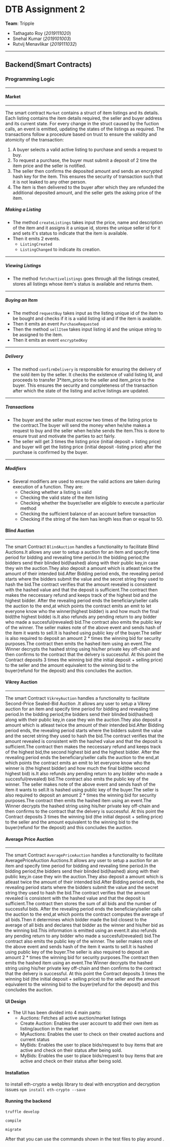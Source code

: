 # DTB Assignment 2

**Team**: Tripple
- Tathagato Roy (*2019111020*)
- Snehal Kumar (*2019101003*)
- Rutvij Menavlikar (*2019111032*)

---
## Backend(Smart Contracts)


### Programming Logic

---

#### Market 

---

The smart contract `Market` contains a struct of item listings and its details. Each listing contains the item details required, the seller and buyer address and its current state.
For every change in the struct caused by the fuction calls, an event is emitted, updating the states of the listings as required.
The transactions follow a procedure based on trust to ensure the validity and atomicity of the transaction:
1. A buyer selects a valid active listing to purchase and sends a request to buy.
2. To request a purchase, the buyer must submit a deposit of 2 time the item price and the seller is notified. 
3. The seller then confirms the deposited amount and sends an encrypted hash key for the item. This ensures the security of transaction such that it is not leaked to any other person.
4. The item is then delivered to the buyer after which they are refunded the additional deposited amount, and the seller gets the asking price of the item.



##### Making a Listing

- The method `createListings` takes input the price, name and description of the item and it assigns it a unique id, stores the unique seller id for it and sets it's status to indicate that the item is available.
- Then it emits 2 events.
    - `ListingCreated`
    - `ListingChanged` to indicate its creation.

---

##### Viewing Listings

- The method `fetchactivelistings` goes through all the listings created, stores all listings whose item's status is available and returns them.

---

##### Buying an Item

- The method `requestBuy` takes input as the listing unique id of the item to be bought and checks if it is a valid listing id and if the item is available.
- Then it emits an event `PurchaseRequested`
- Then the method `sellItem` takes input listing id and the unique string to be assigned to the item.
- Then it emits an event `encryptedKey`

---

##### Delivery

- The method `confirmDelivery` is responsible for ensuring the delivery of the sold item by the seller. It checks the existence of valid listing Id, and proceeds to transfer 3*item_price to the seller and item_price to the buyer. This ensures the security and completeness of the transaction after which the state of the listing and active listings are updated.

---

##### Transactions

- The buyer and the seller must escrow two times of the listing price to the contract.The buyer will send the money when he/she makes a request to buy and the seller when he/she sends the item.This is done to ensure trust and motivate the parties to act fairly.
- The seller will get 3 times the listing price (initial deposit + listing price) and buyer will get the listing price (initial deposit -listing price) after the purchase is confirmed by the buyer.

---

##### Modifiers

- Several modifiers are used to ensure the valid actions are taken during execution of a function. They are:
    - Checking whether a listing is valid
    - Checking the valid state of the item listing
    - Checking whether the buyer/seller are eligible to execute a particular method
    - Checking the sufficient balance of an account before transaction
    - Checking if the string of the item has length less than or equal to 50.


#### Blind Auction

---

The smart Contract `BlindAuction` handles a functionality to facilitate Blind Auctions.It allows any user to setup a auction for an item and specify time period for bidding and revealing time period.In the bidding period,the bidders send their blinded bid(hashed) along with their public key,in case they win the auction.They also deposit a amount which is atleast twice the amount of their intended bid.After Bidding period ends, the revealing period starts where the bidders submit the value and the secret string they used to hash the bid.The contract verifies that the amount revealed is consistent with the hashed value and  that the deposit is sufficient.The contract then makes the neccessary refund and keeps track of the highest bid and the highest bidder.
After the revealing period ends the beneficiary/seller calls the auction to the end,at which points the contract emits an emit to let everyone know who the winner(highest bidder) is and how much the final bid(the highest bidde) is.It also refunds any pending return to any bidder who made a succesful(revealed) bid.The contract also emits the public key of the winner.
The seller makes note of the above event and sends hash of the item it wants to sell.It is hashed using public key of the buyer.The seller is also required to deposit an amount 2 * times the winning bid for security purposes.The contract then emits the hashed item using an event.The Winner decrypts the hashed string using his/her private key off-chain and then confirms to the contract that the delvery is successful.
At this point the Contract deposits 3 times the winning bid (the initial deposit + selling price) to the seller and the amount equivalent to the winning bid to the buyer(refund for the deposit) and this concludes the auction. 


#### Vikrey Auction

---

The smart Contract `VikreyAuction` handles a functionality to facilitate Second-Price Sealed-Bid Auction .It allows any user to setup a Vikrey auction for an item and specify time period for bidding and revealing time period.In the bidding period,the bidders send their blinded bid(hashed) along with their public key,in case they win the auction.They also deposit a amount which is atleast twice the amount of their intended bid.After Bidding period ends, the revealing period starts where the bidders submit the value and the secret string they used to hash the bid.The contract verifies that the amount revealed is consistent with the hashed value and  that the deposit is sufficient.The contract then makes the neccessary refund and keeps track of the highest bid,the second highest bid and the highest bidder.
After the revealing period ends the beneficiary/seller calls the auction to the end,at which points the contract emits an emit to let everyone know who the winner is (the highest bidder) and how much the final bid(the second highest bid) is.It also refunds any pending return to any bidder who made a succesful(revealed) bid.The contract also emits the public key of the winner.
The seller makes note of the above event and sends hash of the item it wants to sell.It is hashed using public key of the buyer.The seller is also required to deposit an amount 2 * times the winning bid for security purposes.The contract then emits the hashed item using an event.The Winner decrypts the hashed string using his/her private key off-chain and then confirms to the contract that the delvery is successful.
At this point the Contract deposits 3 times the winning bid (the initial deposit + selling price) to the seller and the amount equivalent to the winning bid to the buyer(refund for the deposit) and this concludes the auction. 


#### Average Price Auction

---

The smart Contract `AveragePriceAuction` handles a functionality to facilitate AveragePriceAuction Auctions.It allows any user to setup a auction for an item and specify time period for bidding and revealing time period.In the bidding period,the bidders send their blinded bid(hashed) along with their public key,in case they win the auction.They also deposit a amount which is atleast twice the amount of their intended bid.After Bidding period ends, the revealing period starts where the bidders submit the value and the secret string they used to hash the bid.The contract verifies that the amount revealed is consistent with the hashed value and  that the deposit is sufficient.The contract then stores the sum of all bids and the number of successful bids.
After the revealing period ends the beneficiary/seller calls the auction to the end,at which points the contract computes the average of all bids.Then it determines which bidder made the bid closest to the average of all bids and declares that bidder as the winner and his/her bid as the winning bid.This information is emitted using an event.It also refunds any pending return to any bidder who made a succesful(revealed) bid.The contract also emits the public key of the winner.
The seller makes note of the above event and sends hash of the item it wants to sell.It is hashed using public key of the buyer.The seller is also required to deposit an amount 2 * times the winning bid for security purposes.The contract then emits the hashed item using an event.The Winner decrypts the hashed string using his/her private key off-chain and then confirms to the contract that the delvery is successful.
At this point the Contract deposits 3 times the winning bid (the initial deposit + selling price) to the seller and the amount equivalent to the winning bid to the buyer(refund for the deposit) and this concludes the auction. 



#### UI Design
- The UI has been divided into 4 main parts:
    - Auctions: Fetches all active auction/market listings
    - Create Auction: Enables the user account to add their own item as listing/auction in the market
    - MyAuctions: Enables the user to check on their created auctions and current status
    - MyBids: Enables the user to place bids/request to buy items that are active and check on their status after being sold.
    - MyBids: Enables the user to place bids/request to buy items that are active and check on their status after being sold.


#### Installation
to install eth-crypto a webjs library to deal with encryption and decryption issues 
    ```
    npm install eth-crypto --save 
    ```
#### Running the backend

```
truffle develop 
```
```
compile
``` 
```
migrate 
```

After that you can use the commands shown in the test files to play around .
